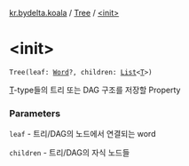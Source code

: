 [kr.bydelta.koala](../index.md) / [Tree](index.md) / [&lt;init&gt;](./-init-.md)

# &lt;init&gt;

`Tree(leaf: `[`Word`](../-word/index.md)`?, children: `[`List`](https://kotlinlang.org/api/latest/jvm/stdlib/kotlin.collections/-list/index.html)`<`[`T`](index.md#T)`>)`

[T](index.md#T)-type들의 트리 또는 DAG 구조를 저장할 Property

### Parameters

`leaf` - 트리/DAG의 노드에서 연결되는 word

`children` - 트리/DAG의 자식 노드들